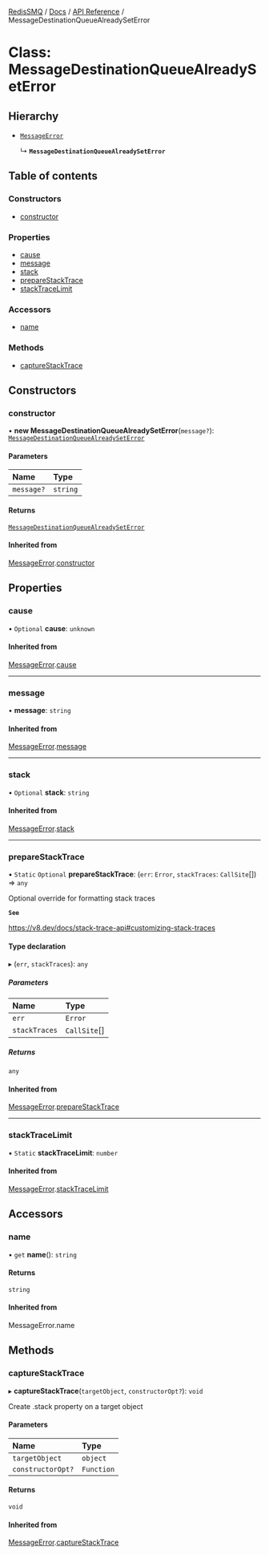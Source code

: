 [RedisSMQ](../../../README.md) / [Docs](../../README.md) / [API Reference](../README.md) / MessageDestinationQueueAlreadySetError

# Class: MessageDestinationQueueAlreadySetError

## Hierarchy

- [`MessageError`](MessageError.md)

  ↳ **`MessageDestinationQueueAlreadySetError`**

## Table of contents

### Constructors

- [constructor](MessageDestinationQueueAlreadySetError.md#constructor)

### Properties

- [cause](MessageDestinationQueueAlreadySetError.md#cause)
- [message](MessageDestinationQueueAlreadySetError.md#message)
- [stack](MessageDestinationQueueAlreadySetError.md#stack)
- [prepareStackTrace](MessageDestinationQueueAlreadySetError.md#preparestacktrace)
- [stackTraceLimit](MessageDestinationQueueAlreadySetError.md#stacktracelimit)

### Accessors

- [name](MessageDestinationQueueAlreadySetError.md#name)

### Methods

- [captureStackTrace](MessageDestinationQueueAlreadySetError.md#capturestacktrace)

## Constructors

### constructor

• **new MessageDestinationQueueAlreadySetError**(`message?`): [`MessageDestinationQueueAlreadySetError`](MessageDestinationQueueAlreadySetError.md)

#### Parameters

| Name | Type |
| :------ | :------ |
| `message?` | `string` |

#### Returns

[`MessageDestinationQueueAlreadySetError`](MessageDestinationQueueAlreadySetError.md)

#### Inherited from

[MessageError](MessageError.md).[constructor](MessageError.md#constructor)

## Properties

### cause

• `Optional` **cause**: `unknown`

#### Inherited from

[MessageError](MessageError.md).[cause](MessageError.md#cause)

___

### message

• **message**: `string`

#### Inherited from

[MessageError](MessageError.md).[message](MessageError.md#message)

___

### stack

• `Optional` **stack**: `string`

#### Inherited from

[MessageError](MessageError.md).[stack](MessageError.md#stack)

___

### prepareStackTrace

▪ `Static` `Optional` **prepareStackTrace**: (`err`: `Error`, `stackTraces`: `CallSite`[]) => `any`

Optional override for formatting stack traces

**`See`**

https://v8.dev/docs/stack-trace-api#customizing-stack-traces

#### Type declaration

▸ (`err`, `stackTraces`): `any`

##### Parameters

| Name | Type |
| :------ | :------ |
| `err` | `Error` |
| `stackTraces` | `CallSite`[] |

##### Returns

`any`

#### Inherited from

[MessageError](MessageError.md).[prepareStackTrace](MessageError.md#preparestacktrace)

___

### stackTraceLimit

▪ `Static` **stackTraceLimit**: `number`

#### Inherited from

[MessageError](MessageError.md).[stackTraceLimit](MessageError.md#stacktracelimit)

## Accessors

### name

• `get` **name**(): `string`

#### Returns

`string`

#### Inherited from

MessageError.name

## Methods

### captureStackTrace

▸ **captureStackTrace**(`targetObject`, `constructorOpt?`): `void`

Create .stack property on a target object

#### Parameters

| Name | Type |
| :------ | :------ |
| `targetObject` | `object` |
| `constructorOpt?` | `Function` |

#### Returns

`void`

#### Inherited from

[MessageError](MessageError.md).[captureStackTrace](MessageError.md#capturestacktrace)

